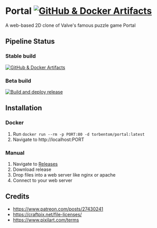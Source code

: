 # Portal [![GitHub & Docker Artifacts](https://github.com/Torben-Tom/Portal/actions/workflows/main.yml/badge.svg)](https://github.com/Torben-Tom/Portal/actions/workflows/main.yml)

A web-based 2D clone of Valve's famous puzzle game Portal

## Pipeline Status

### Stable build

[![GitHub & Docker Artifacts](https://github.com/Torben-Tom/Portal/actions/workflows/main.yml/badge.svg)](https://github.com/Torben-Tom/Portal/actions/workflows/main.yml)

### Beta build

[![Build and deploy release](https://github.com/Torben-Tom/Portal/actions/workflows/staging.yml/badge.svg)](https://github.com/Torben-Tom/Portal/actions/workflows/staging.yml)

## Installation

### Docker

1. Run `docker run --rm -p PORT:80 -d torbentom/portal:latest`
2. Navigate to http://localhost:PORT

### Manual

1. Navigate to [Releases](https://github.com/Torben-Tom/Portal/releases)
2. Download release
3. Drop files into a web server like nginx or apache
4. Connect to your web server

## Credits

- https://www.patreon.com/posts/27430241
- https://craftpix.net/file-licenses/
- https://www.pixilart.com/terms
